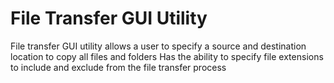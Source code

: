 # File Transfer GUI Utility
File transfer GUI utility allows a user to specify a source and destination location to copy all files and folders
Has the ability to specify file extensions to include and exclude from the file transfer process
